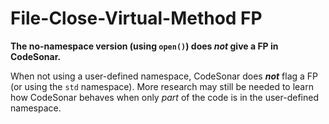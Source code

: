 # File-Close-Virtual-Method FP

**The no-namespace version (using `open()`) does *not* give a FP in CodeSonar.**

When not using a user-defined namespace, CodeSonar does ***not*** flag a FP (or using the `std` namespace). More research may still be needed to learn how CodeSonar behaves when only *part* of the code is in the user-defined namespace.
